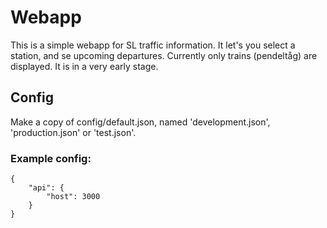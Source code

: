 # Webapp
This is a simple webapp for SL traffic information.
It let's you select a station, and se upcoming departures.
Currently only trains (pendeltåg) are displayed.
It is in a very early stage.

## Config
Make a copy of config/default.json, named 'development.json', 'production.json' or 'test.json'.

### Example config:
```
{
	"api": {
		"host": 3000
	}
}
```
